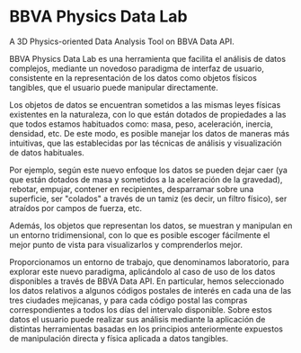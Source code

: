 BBVA Physics Data Lab
=====================

A 3D Physics-oriented Data Analysis Tool on BBVA Data API.

BBVA Physics Data Lab es una herramienta que facilita el análisis de datos complejos, mediante un novedoso paradigma de interfaz de usuario, consistente en la representación de los datos como objetos físicos tangibles, que el usuario puede manipular directamente.

Los objetos de datos se encuentran sometidos a las mismas leyes físicas existentes en la naturaleza, con lo que están dotados de propiedades a las que todos estamos habituados como: masa, peso, aceleración, inercia, densidad, etc. De este modo, es posible manejar los datos de maneras más intuitivas, que las establecidas por las técnicas de análisis y visualización de datos habituales.

Por ejemplo, según este nuevo enfoque los datos se pueden dejar caer (ya que están dotados de masa y sometidos a la aceleración de la gravedad), rebotar, empujar, contener en recipientes, desparramar sobre una superficie, ser "colados" a través de un tamiz (es decir, un filtro físico), ser atraídos por campos de fuerza, etc.

Además, los objetos que representan los datos, se muestran y manipulan en un entorno tridimensional, con lo que es posible escoger fácilmente el mejor punto de vista para visualizarlos y comprenderlos mejor.

Proporcionamos un entorno de trabajo, que denominamos laboratorio, para explorar este nuevo paradigma, aplicándolo al caso de uso de los datos disponibles a través de BBVA Data API.
En particular, hemos seleccionado los datos relativos a algunos códigos postales de interés en cada una de las tres ciudades mejicanas, y para cada código postal las compras correspondientes a todos los días del intervalo disponible. Sobre estos datos el usuario puede realizar sus análisis mediante la aplicación de distintas herramientas basadas en los principios anteriormente expuestos de manipulación directa y física aplicada a datos tangibles.


